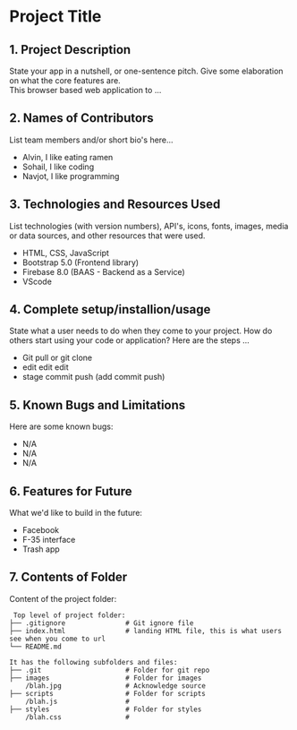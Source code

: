 # Project Title

## 1. Project Description
State your app in a nutshell, or one-sentence pitch. Give some elaboration on what the core features are.  
This browser based web application to ... 

## 2. Names of Contributors
List team members and/or short bio's here... 

* Alvin, I like eating ramen
* Sohail, I like coding
* Navjot, I like programming
	
## 3. Technologies and Resources Used
List technologies (with version numbers), API's, icons, fonts, images, media or data sources, and other resources that were used.
* HTML, CSS, JavaScript
* Bootstrap 5.0 (Frontend library)
* Firebase 8.0 (BAAS - Backend as a Service)
* VScode

## 4. Complete setup/installion/usage
State what a user needs to do when they come to your project.  How do others start using your code or application?
Here are the steps ...
* Git pull or git clone
* edit edit edit
* stage commit push (add commit push)

## 5. Known Bugs and Limitations
Here are some known bugs:
* N/A
* N/A
* N/A

## 6. Features for Future
What we'd like to build in the future:
* Facebook
* F-35 interface
* Trash app
	
## 7. Contents of Folder
Content of the project folder:

```
 Top level of project folder: 
├── .gitignore               # Git ignore file
├── index.html               # landing HTML file, this is what users see when you come to url
└── README.md

It has the following subfolders and files:
├── .git                     # Folder for git repo
├── images                   # Folder for images
    /blah.jpg                # Acknowledge source
├── scripts                  # Folder for scripts
    /blah.js                 # 
├── styles                   # Folder for styles
    /blah.css                # 



```



